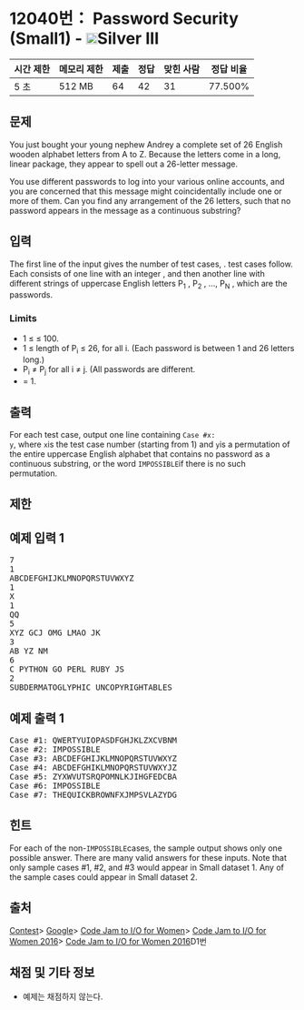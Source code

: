 # 12040번： Password Security (Small1) - <img src="https://static.solved.ac/tier_small/8.svg" style="height:20px" />Silver III


| 시간 제한 | 메모리 제한 | 제출 | 정답 | 맞힌 사람 | 정답 비율 |
| --- | --- | --- | --- | --- | --- |
| 5 초 | 512 MB | 64 | 42 | 31 | 77.500% |


## 문제


You just bought your young nephew Andrey a complete set of 26 English wooden alphabet letters from A to Z. Because the letters come in a long, linear package, they appear to spell out a 26-letter message.

You use different passwords to log into your various online accounts, and you are concerned that this message might coincidentally include one or more of them. Can you find any arrangement of the 26 letters, such that no password appears in the message as a continuous substring?



## 입력


The first line of the input gives the number of test cases, . test cases follow. Each consists of one line with an integer , and then another line with different strings of uppercase English letters P<sub>1</sub>
, P<sub>2</sub>
, ..., P<sub>N</sub>
, which are the passwords.
### Limits

- 1 ≤ ≤ 100.
- 1 ≤ length of P<sub>i</sub>
≤ 26, for all i. (Each password is between 1 and 26 letters long.)
- P<sub>i</sub>
≠ P<sub>j</sub>
for all i ≠ j. (All passwords are different.
- = 1.




## 출력


For each test case, output one line containing <code>Case #x: y</code>, where <code>x</code>is the test case number (starting from 1) and <code>y</code>is a permutation of the entire uppercase English alphabet that contains no password as a continuous substring, or the word <code>IMPOSSIBLE</code>if there is no such permutation.



## 제한




## 예제 입력 1


<pre>7
1
ABCDEFGHIJKLMNOPQRSTUVWXYZ
1
X
1
QQ
5
XYZ GCJ OMG LMAO JK
3
AB YZ NM
6
C PYTHON GO PERL RUBY JS
2
SUBDERMATOGLYPHIC UNCOPYRIGHTABLES
</pre>


## 예제 출력 1


<pre>Case #1: QWERTYUIOPASDFGHJKLZXCVBNM
Case #2: IMPOSSIBLE
Case #3: ABCDEFGHIJKLMNOPQRSTUVWXYZ
Case #4: ABCDEFGHIKLMNOPQRSTUVWXYJZ
Case #5: ZYXWVUTSRQPOMNLKJIHGFEDCBA
Case #6: IMPOSSIBLE
Case #7: THEQUICKBROWNFXJMPSVLAZYDG
</pre>




## 힌트


For each of the non-<code>IMPOSSIBLE</code>cases, the sample output shows only one possible answer. There are many valid answers for these inputs.
Note that only sample cases #1, #2, and #3 would appear in Small dataset 1. Any of the sample cases could appear in Small dataset 2.





## 출처


[Contest](/category/45)> [Google](/category/621)> [Code Jam to I/O for Women](/category/622)> [Code Jam to I/O for Women 2016](/category/371)> [Code Jam to I/O for Women 2016](/category/detail/1615)D1번


## 채점 및 기타 정보


- 예제는 채점하지 않는다.





